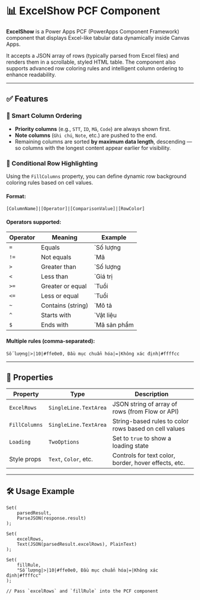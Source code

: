 # 📊 ExcelShow PCF Component

**ExcelShow** is a Power Apps PCF (PowerApps Component Framework) component that displays Excel-like tabular data dynamically inside Canvas Apps.

It accepts a JSON array of rows (typically parsed from Excel files) and renders them in a scrollable, styled HTML table. The component also supports advanced row coloring rules and intelligent column ordering to enhance readability.

---

## ✅ Features

### 🔢 Smart Column Ordering

- **Priority columns** (e.g., `STT`, `ID`, `Mã`, `Code`) are always shown first.
- **Note columns** (`Ghi chú`, `Note`, etc.) are pushed to the end.
- Remaining columns are sorted **by maximum data length**, descending — so columns with the longest content appear earlier for visibility.

### 🎨 Conditional Row Highlighting

Using the `FillColumns` property, you can define dynamic row background coloring rules based on cell values.

#### Format:
`[ColumnName]|[Operator]|[ComparisonValue]|[RowColor]`

#### Operators supported:
| Operator | Meaning            | Example                        |
|----------|--------------------|--------------------------------|
| `=`      | Equals             | `Số lượng|=|5|#ffffcc`          |
| `!=`     | Not equals         | `Mã|!=|A12|#ffeeee`             |
| `>`      | Greater than       | `Số lượng|>|10|#ffe0e0`         |
| `<`      | Less than          | `Giá trị|<|1000|#e0ffe0`        |
| `>=`     | Greater or equal   | `Tuổi|>=|18|#d0f0ff`            |
| `<=`     | Less or equal      | `Tuổi|<=|12|#f0f8ff`            |
| `~`      | Contains (string)  | `Mô tả|~|cút|#f5e0ff`           |
| `^`      | Starts with        | `Vật liệu|^|Inox|#e0e0ff`       |
| `$`      | Ends with          | `Mã sản phẩm|$|.xlsx|#ffffdd`   |

#### Multiple rules (comma-separated):

`Số lượng|>|10|#ffe0e0, Đầu mục chuẩn hóa|=|Không xác định|#ffffcc`

---

## 🧩 Properties

| Property       | Type      | Description                                             |
|----------------|-----------|---------------------------------------------------------|
| `ExcelRows`    | `SingleLine.TextArea` | JSON string of array of rows (from Flow or API)         |
| `FillColumns`  | `SingleLine.TextArea` | String-based rules to color rows based on cell values   |
| `Loading`      | `TwoOptions`         | Set to `true` to show a loading state                    |
| Style props    | `Text`, `Color`, etc. | Controls for text color, border, hover effects, etc.     |

---

## 🛠 Usage Example

```powerfx
Set(
    parsedResult,
    ParseJSON(response.result)
);

Set(
    excelRows,
    Text(JSON(parsedResult.excelRows), PlainText)
);

Set(
    fillRule,
    "Số lượng|>|10|#ffe0e0, Đầu mục chuẩn hóa|=|Không xác định|#ffffcc"
);

// Pass `excelRows` and `fillRule` into the PCF component